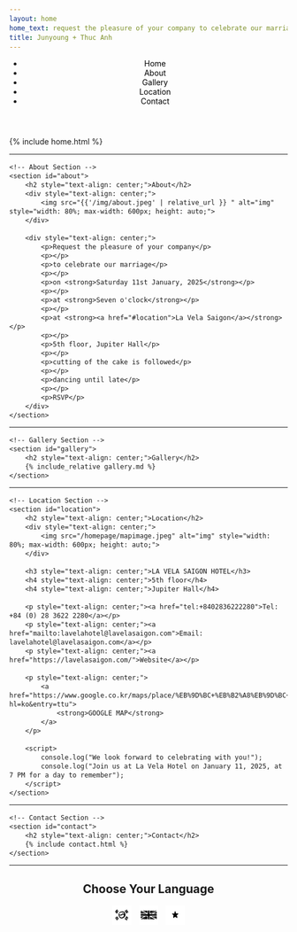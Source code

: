 ```yaml
---
layout: home
home_text: request the pleasure of your company to celebrate our marriage
title: Junyoung + Thuc Anh
---
```


<!-- Sticky Header with Navigation Links -->
<header class="sticky-header">
    <nav>
        <ul>
            <li><a href="#home">Home</a></li>
            <li><a href="#about">About</a></li>
            <li><a href="#gallery">Gallery</a></li>
            <li><a href="#location">Location</a></li>
            <li><a href="#contact">Contact</a></li>
        </ul>
    </nav>
</header>

<div class="container">
    <!-- Home Section -->
    <section id="home">
        {% include home.html %}
    </section>

  <hr>

    <!-- About Section -->
    <section id="about">
        <h2 style="text-align: center;">About</h2>
        <div style="text-align: center;">
            <img src="{{'/img/about.jpeg' | relative_url }} " alt="img" style="width: 80%; max-width: 600px; height: auto;">
        </div>

        <div style="text-align: center;">
            <p>Request the pleasure of your company</p>
            <p></p>
            <p>to celebrate our marriage</p>
            <p></p>
            <p>on <strong>Saturday 11st January, 2025</strong></p>
            <p></p>
            <p>at <strong>Seven o'clock</strong></p>
            <p></p>
            <p>at <strong><a href="#location">La Vela Saigon</a></strong></p>
            <p></p>
            <p>5th floor, Jupiter Hall</p>
            <p></p>
            <p>cutting of the cake is followed</p>
            <p></p>
            <p>dancing until late</p>
            <p></p>
            <p>RSVP</p>
        </div>
    </section>

  <hr>

    <!-- Gallery Section -->
    <section id="gallery">
        <h2 style="text-align: center;">Gallery</h2>
        {% include_relative gallery.md %}
    </section>

  <hr>

    <!-- Location Section -->
    <section id="location">
        <h2 style="text-align: center;">Location</h2>
        <div style="text-align: center;">
            <img src="/homepage/mapimage.jpeg" alt="img" style="width: 80%; max-width: 600px; height: auto;">
        </div>

        <h3 style="text-align: center;">LA VELA SAIGON HOTEL</h3>
        <h4 style="text-align: center;">5th floor</h4>
        <h4 style="text-align: center;">Jupiter Hall</h4>

        <p style="text-align: center;"><a href="tel:+8402836222280">Tel: +84 (0) 28 3622 2280</a></p>
        <p style="text-align: center;"><a href="mailto:lavelahotel@lavelasaigon.com">Email: lavelahotel@lavelasaigon.com</a></p>
        <p style="text-align: center;"><a href="https://lavelasaigon.com/">Website</a></p>

        <p style="text-align: center;">
            <a href="https://www.google.co.kr/maps/place/%EB%9D%BC+%EB%B2%A8%EB%9D%BC+%EC%82%AC%EC%9D%B4%EA%B3%B5+%ED%98%B8%ED%85%94/@10.7886761,106.6828959,17z/data=!3m1!4b1!4m9!3m8!1s0x31752f2d1f5cd9e7:0xd2284b6940329fcf!5m2!4m1!1i2!8m2!3d10.7886708!4d106.6854708!16s%2Fg%2F11h9kpyf0z?hl=ko&entry=ttu">
                <strong>GOOGLE MAP</strong>
            </a>
        </p>

        <script>
            console.log("We look forward to celebrating with you!");
            console.log("Join us at La Vela Hotel on January 11, 2025, at 7 PM for a day to remember");
        </script>
    </section>

  <hr>

    <!-- Contact Section -->
    <section id="contact">
        <h2 style="text-align: center;">Contact</h2>
        {% include contact.html %}   
    </section>


   <hr>
<!-- Add this after the last <hr> -->
<section id="language-selection">
    <h2 style="text-align: center;">Choose Your Language</h2>
    <div style="text-align: center;">
        <a href="https://example.com/kr">
            <img src="/img/kr.JPG" alt="Korean Language" style="width: 35px; height: 35px; margin-right: 10px;">
        </a>
        <a href="https://example.com/en">
            <img src="/img/eng.JPG" alt="English Language" style="width: 35px; height: 35px; margin-right: 10px;">
        </a>
        <a href="https://example.com/vn">
            <img src="/img/vn.JPG" alt="Vietnamese Language" style="width: 35px; height: 35px;">
        </a>
    </div>
</section>
   
</div>

<!-- Additional Styling -->
<style>
    /* Center-align section titles */
    section h2 {
        text-align: center;
    }

    /* Change hyperlink color to black */
    a {
        color: black;
        text-decoration: none; /* Optional: Remove underline */
    }

    a:hover {
        text-decoration: underline; /* Optional: Add underline on hover */
    }
</style>
